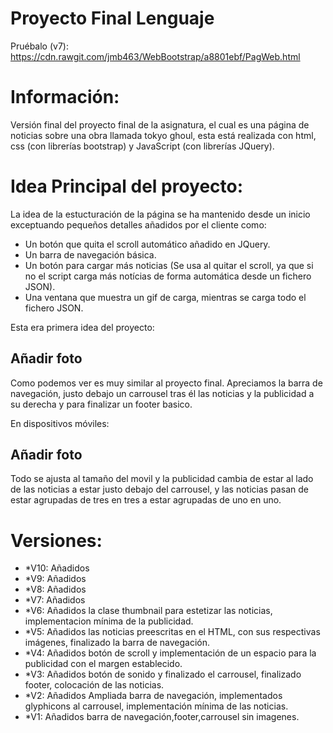 # Proyecto Final Lenguaje

Pruébalo (v7): https://cdn.rawgit.com/jmb463/WebBootstrap/a8801ebf/PagWeb.html

# Información:
Versión final del proyecto final de la asignatura, el cual es una página de noticias sobre una obra llamada tokyo ghoul, esta está realizada con html, css (con librerías bootstrap) y JavaScript (con librerías JQuery).

# Idea Principal del proyecto: 
La idea de la estucturación de la página se ha mantenido desde un inicio exceptuando pequeños detalles añadidos por el cliente como:
 - Un botón que quita el scroll automático añadido en JQuery.
 - Un barra de navegación básica.
 - Un botón para cargar más noticias (Se usa al quitar el scroll, ya que si no el script carga más notícias de forma automática desde un fichero JSON).
 - Una ventana que muestra un gif de carga, mientras se carga todo el fichero JSON.
 
 Esta era primera idea del proyecto:
 
 ## Añadir foto
 
 Como podemos ver es muy similar al proyecto final. Apreciamos la barra de navegación, justo debajo un carrousel tras él las noticias y la publicidad a su derecha y para finalizar un footer basico. 
 
 En dispositivos móviles:
 
 ## Añadir foto
 
 Todo se ajusta al tamaño del movil y la publicidad cambia de estar al lado de las noticias a estar justo debajo del carrousel, y las noticias pasan de estar agrupadas de tres en tres a estar agrupadas de uno en uno.
 
 # Versiones:
  * *V10: Añadidos
  * *V9: Añadidos
  * *V8: Añadidos
  * *V7: Añadidos
  * *V6: Añadidos la clase thumbnail para estetizar las noticias, implementacion mínima de la publicidad. 
  * *V5: Añadidos las noticias preescritas en el HTML, con sus respectivas imágenes, finalizado la barra de navegación.
  * *V4: Añadidos botón de scroll y implementación de un espacio para la publicidad con el margen establecido.
  * *V3: Añadidos botón de sonido y finalizado el carrousel, finalizado footer, colocación de las noticias.
  * *V2: Añadidos Ampliada barra de navegación, implementados glyphicons al carrousel, implementación mínima de las noticias.
  * *V1: Añadidos barra de navegación,footer,carrousel sin imagenes.
